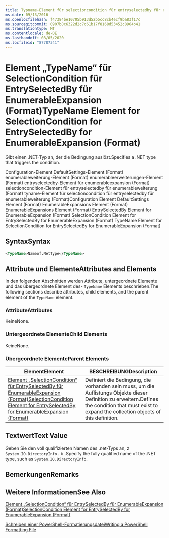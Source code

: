 ```yaml
---
title: Typname-Element für selectioncondition für entryselectedby für enumerableweiterung (Format) | Microsoft-Dokumentation
ms.date: 09/13/2016
ms.openlocfilehash: f47384be10705b913d52b5cc8cb4ecf9ba83f17c
ms.sourcegitcommit: 0907b8c6322d2c7c61b17f8168d53452c8964b41
ms.translationtype: MT
ms.contentlocale: de-DE
ms.lasthandoff: 08/05/2020
ms.locfileid: "87787341"
---
```

# <a name="typename-element-for-selectioncondition-for-entryselectedby-for-enumerableexpansion-format"></a><span data-ttu-id="4d17b-102">Element „TypeName“ für SelectionCondition für EntrySelectedBy für EnumerableExpansion (Format)</span><span class="sxs-lookup"><span data-stu-id="4d17b-102">TypeName Element for SelectionCondition for EntrySelectedBy for EnumerableExpansion (Format)</span></span>

<span data-ttu-id="4d17b-103">Gibt einen .NET-Typ an, der die Bedingung auslöst.</span><span class="sxs-lookup"><span data-stu-id="4d17b-103">Specifies a .NET type that triggers the condition.</span></span>

<span data-ttu-id="4d17b-104">Configuration-Element DefaultSettings-Element (Format) enumerableweiterung-Element (Format) enumerableerweiterungen-Element (Format) entryselectedby-Element für enumerableexpansion (Format) selectioncondition-Element für entryselectedby für enumerableweiterung (Format) tyname-Element für selectioncondition für entryselectedby für enumerableweiterung (Format)</span><span class="sxs-lookup"><span data-stu-id="4d17b-104">Configuration Element DefaultSettings Element (Format) EnumerableExpansions Element (Format) EnumerableExpansions Element (Format) EntrySelectedBy Element for EnumerableExpansion (Format) SelectionCondition Element for EntrySelectedBy for EnumerableExpansion (Format) TypeName Element for SelectionCondition for EntrySelectedBy for EnumerableExpansion (Format)</span></span>

## <a name="syntax"></a><span data-ttu-id="4d17b-105">Syntax</span><span class="sxs-lookup"><span data-stu-id="4d17b-105">Syntax</span></span>

```xml
<TypeName>Nameof.NetType</TypeName>
```

## <a name="attributes-and-elements"></a><span data-ttu-id="4d17b-106">Attribute und Elemente</span><span class="sxs-lookup"><span data-stu-id="4d17b-106">Attributes and Elements</span></span>

<span data-ttu-id="4d17b-107">In den folgenden Abschnitten werden Attribute, untergeordnete Elemente und das übergeordnete Element des- `TypeName` Elements beschrieben.</span><span class="sxs-lookup"><span data-stu-id="4d17b-107">The following sections describe attributes, child elements, and the parent element of the `TypeName` element.</span></span>

### <a name="attributes"></a><span data-ttu-id="4d17b-108">Attribute</span><span class="sxs-lookup"><span data-stu-id="4d17b-108">Attributes</span></span>

<span data-ttu-id="4d17b-109">Keine</span><span class="sxs-lookup"><span data-stu-id="4d17b-109">None.</span></span>

### <a name="child-elements"></a><span data-ttu-id="4d17b-110">Untergeordnete Elemente</span><span class="sxs-lookup"><span data-stu-id="4d17b-110">Child Elements</span></span>

<span data-ttu-id="4d17b-111">Keine</span><span class="sxs-lookup"><span data-stu-id="4d17b-111">None.</span></span>

### <a name="parent-elements"></a><span data-ttu-id="4d17b-112">Übergeordnete Elemente</span><span class="sxs-lookup"><span data-stu-id="4d17b-112">Parent Elements</span></span>

|<span data-ttu-id="4d17b-113">Element</span><span class="sxs-lookup"><span data-stu-id="4d17b-113">Element</span></span>|<span data-ttu-id="4d17b-114">BESCHREIBUNG</span><span class="sxs-lookup"><span data-stu-id="4d17b-114">Description</span></span>|
|-------------|-----------------|
|[<span data-ttu-id="4d17b-115">Element „SelectionCondition“ für EntrySelectedBy für EnumerableExpansion (Format)</span><span class="sxs-lookup"><span data-stu-id="4d17b-115">SelectionCondition Element for EntrySelectedBy for EnumerableExpansion (Format)</span></span>](./selectioncondition-element-for-entryselectedby-for-enumerableexpansion-format.md)|<span data-ttu-id="4d17b-116">Definiert die Bedingung, die vorhanden sein muss, um die Auflistungs Objekte dieser Definition zu erweitern.</span><span class="sxs-lookup"><span data-stu-id="4d17b-116">Defines the condition that must exist to expand the collection objects of this definition.</span></span>|

## <a name="text-value"></a><span data-ttu-id="4d17b-117">Textwert</span><span class="sxs-lookup"><span data-stu-id="4d17b-117">Text Value</span></span>

<span data-ttu-id="4d17b-118">Geben Sie den voll qualifizierten Namen des .net-Typs an, z `System.IO.DirectoryInfo` . b..</span><span class="sxs-lookup"><span data-stu-id="4d17b-118">Specify the fully qualified name of the .NET type, such as `System.IO.DirectoryInfo`.</span></span>

## <a name="remarks"></a><span data-ttu-id="4d17b-119">Bemerkungen</span><span class="sxs-lookup"><span data-stu-id="4d17b-119">Remarks</span></span>

## <a name="see-also"></a><span data-ttu-id="4d17b-120">Weitere Informationen</span><span class="sxs-lookup"><span data-stu-id="4d17b-120">See Also</span></span>

[<span data-ttu-id="4d17b-121">Element „SelectionCondition“ für EntrySelectedBy für EnumerableExpansion (Format)</span><span class="sxs-lookup"><span data-stu-id="4d17b-121">SelectionCondition Element for EntrySelectedBy for EnumerableExpansion (Format)</span></span>](./selectioncondition-element-for-entryselectedby-for-enumerableexpansion-format.md)

[<span data-ttu-id="4d17b-122">Schreiben einer PowerShell-Formatierungsdatei</span><span class="sxs-lookup"><span data-stu-id="4d17b-122">Writing a PowerShell Formatting File</span></span>](./writing-a-powershell-formatting-file.md)
